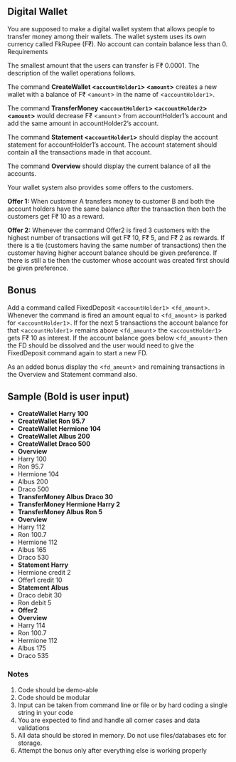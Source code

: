 ## Digital Wallet
You are supposed to make a digital wallet system that allows people to transfer money among their wallets. The wallet system uses its own currency called FkRupee (F₹). No account can contain balance less than 0.
Requirements

The smallest amount that the users can transfer is F₹ 0.0001. The description of the wallet operations follows.

The command **CreateWallet <`accountHolder1`> <`amount`>** creates a new wallet with a balance of F₹ <`amount`> in the name of <`accountHolder1`>.

The command **TransferMoney <`accountHolder1`> <`accountHolder2`> <`amount`>** would decrease F₹ <`amount`> from accountHolder1’s account 
and add the same amount in accountHolder2’s account.

The command **Statement <`accountHolder1`>** should display the account statement for accountHolder1’s  account. 
The account statement should contain all the transactions made in that account.

The command **Overview** should display the current balance of all the accounts.

Your wallet system also provides some offers to the customers.

**Offer 1:** When customer A transfers money to customer B and both the account holders have the same balance after the transaction then both the customers get F₹ 10 as a reward.

**Offer 2:** Whenever the command Offer2 is fired 3 customers with the highest number of transactions will get F₹ 10, F₹ 5, and F₹ 2 as rewards.
If there is a tie (customers having the same number of transactions) then the customer having higher account balance should be given preference. 
If there is still a tie then the customer whose account was created first should be given preference.

## Bonus
Add a command called FixedDeposit <`accountHolder1`> <`fd_amount`>. Whenever the command is fired an amount equal to <`fd_amount`> is parked for <`accountHolder1`>. 
If for the next 5 transactions the account balance for that <`accountHolder1`> remains above <`fd_amount`> the <`accountHolder1`> gets F₹ 10 as interest. 
If the account balance goes below <`fd_amount`> then the FD should be dissolved and the user would need to give the FixedDeposit command again to start a new FD.

As an added bonus display the <`fd_amount`> and remaining transactions in the Overview and Statement command also.

## Sample (Bold is user input)
* **CreateWallet Harry 100**
* **CreateWallet Ron 95.7**
* **CreateWallet Hermione 104**
* **CreateWallet Albus 200**
* **CreateWallet Draco 500**
* **Overview**
* Harry	100
* Ron 95.7
* Hermione 104
* Albus 200
* Draco 500
* **TransferMoney Albus Draco 30**
* **TransferMoney Hermione Harry 2**
* **TransferMoney Albus Ron 5**
* **Overview**
* Harry	112
* Ron 100.7
* Hermione 112
* Albus 165
* Draco 530
* **Statement Harry**
* Hermione credit 2
* Offer1 credit 10
* **Statement Albus**
* Draco debit 30
* Ron debit 5
* **Offer2**
* **Overview**
* Harry	114
* Ron 100.7
* Hermione 112
* Albus 175
* Draco 535

### Notes
1. Code should be demo-able
2. Code should be modular
3. Input can be taken from command line or file or by hard coding a single string in your code
4. You are expected to find and handle all corner cases and data validations
5. All data should be stored in memory. Do not use files/databases etc for storage.
6. Attempt the bonus only after everything else is working properly
